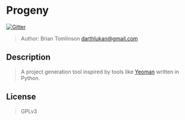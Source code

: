 # Progeny

[![Gitter](https://badges.gitter.im/Join%20Chat.svg)](https://gitter.im/darthlukan/progeny?utm_source=badge&utm_medium=badge&utm_campaign=pr-badge&utm_content=badge)

> Author: Brian Tomlinson <darthlukan@gmail.com>


## Description

> A project generation tool inspired by tools like [Yeoman](http://yeoman.io/) written in Python.


## License
> GPLv3

